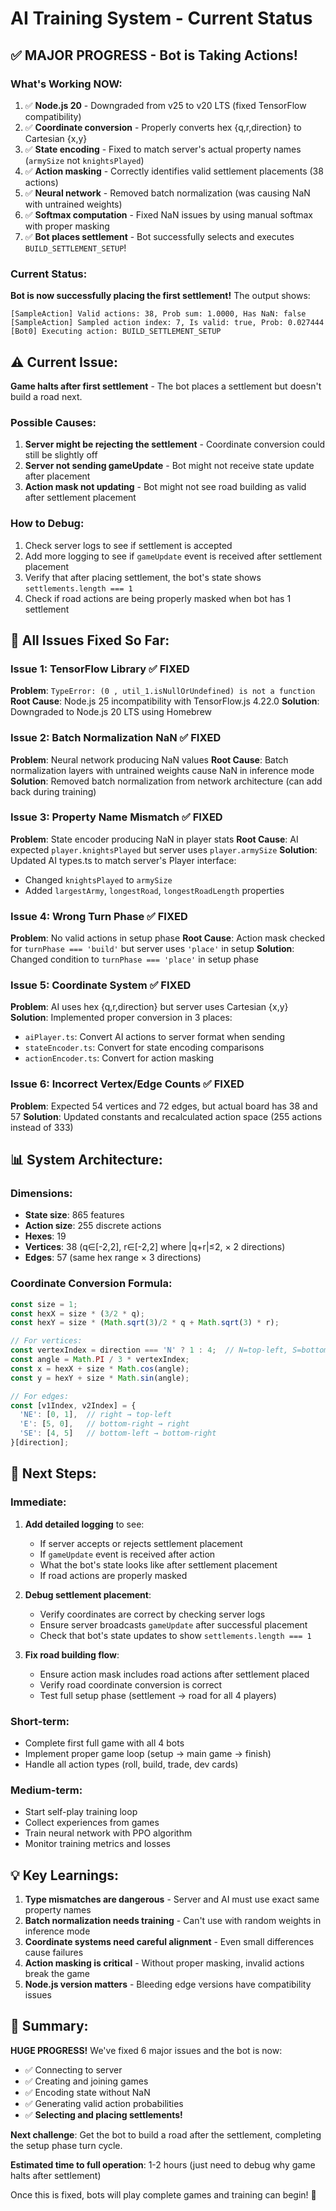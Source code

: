 # AI Training System - Current Status

## ✅ MAJOR PROGRESS - Bot is Taking Actions!

### What's Working NOW:
1. ✅ **Node.js 20** - Downgraded from v25 to v20 LTS (fixed TensorFlow compatibility)
2. ✅ **Coordinate conversion** - Properly converts hex {q,r,direction} to Cartesian {x,y}
3. ✅ **State encoding** - Fixed to match server's actual property names (`armySize` not `knightsPlayed`)
4. ✅ **Action masking** - Correctly identifies valid settlement placements (38 actions)
5. ✅ **Neural network** - Removed batch normalization (was causing NaN with untrained weights)
6. ✅ **Softmax computation** - Fixed NaN issues by using manual softmax with proper masking
7. ✅ **Bot places settlement** - Bot successfully selects and executes `BUILD_SETTLEMENT_SETUP`!

### Current Status:
**Bot is now successfully placing the first settlement!** The output shows:
```
[SampleAction] Valid actions: 38, Prob sum: 1.0000, Has NaN: false
[SampleAction] Sampled action index: 7, Is valid: true, Prob: 0.027444
[Bot0] Executing action: BUILD_SETTLEMENT_SETUP
```

## ⚠️ Current Issue:

**Game halts after first settlement** - The bot places a settlement but doesn't build a road next.

### Possible Causes:
1. **Server might be rejecting the settlement** - Coordinate conversion could still be slightly off
2. **Server not sending gameUpdate** - Bot might not receive state update after placement
3. **Action mask not updating** - Bot might not see road building as valid after settlement placement

### How to Debug:
1. Check server logs to see if settlement is accepted
2. Add more logging to see if `gameUpdate` event is received after settlement placement
3. Verify that after placing settlement, the bot's state shows `settlements.length === 1`
4. Check if road actions are being properly masked when bot has 1 settlement

## 🔄 All Issues Fixed So Far:

### Issue 1: TensorFlow Library ✅ FIXED
**Problem**: `TypeError: (0 , util_1.isNullOrUndefined) is not a function`
**Root Cause**: Node.js 25 incompatibility with TensorFlow.js 4.22.0
**Solution**: Downgraded to Node.js 20 LTS using Homebrew

### Issue 2: Batch Normalization NaN ✅ FIXED
**Problem**: Neural network producing NaN values
**Root Cause**: Batch normalization layers with untrained weights cause NaN in inference mode
**Solution**: Removed batch normalization from network architecture (can add back during training)

### Issue 3: Property Name Mismatch ✅ FIXED
**Problem**: State encoder producing NaN in player stats
**Root Cause**: AI expected `player.knightsPlayed` but server uses `player.armySize`
**Solution**: Updated AI types.ts to match server's Player interface:
- Changed `knightsPlayed` to `armySize`
- Added `largestArmy`, `longestRoad`, `longestRoadLength` properties

### Issue 4: Wrong Turn Phase ✅ FIXED
**Problem**: No valid actions in setup phase
**Root Cause**: Action mask checked for `turnPhase === 'build'` but server uses `'place'` in setup
**Solution**: Changed condition to `turnPhase === 'place'` in setup phase

### Issue 5: Coordinate System ✅ FIXED
**Problem**: AI uses hex {q,r,direction} but server uses Cartesian {x,y}
**Solution**: Implemented proper conversion in 3 places:
- `aiPlayer.ts`: Convert AI actions to server format when sending
- `stateEncoder.ts`: Convert for state encoding comparisons
- `actionEncoder.ts`: Convert for action masking

### Issue 6: Incorrect Vertex/Edge Counts ✅ FIXED
**Problem**: Expected 54 vertices and 72 edges, but actual board has 38 and 57
**Solution**: Updated constants and recalculated action space (255 actions instead of 333)

## 📊 System Architecture:

### Dimensions:
- **State size**: 865 features
- **Action size**: 255 discrete actions
- **Hexes**: 19
- **Vertices**: 38 (q∈[-2,2], r∈[-2,2] where |q+r|≤2, × 2 directions)
- **Edges**: 57 (same hex range × 3 directions)

### Coordinate Conversion Formula:
```typescript
const size = 1;
const hexX = size * (3/2 * q);
const hexY = size * (Math.sqrt(3)/2 * q + Math.sqrt(3) * r);

// For vertices:
const vertexIndex = direction === 'N' ? 1 : 4;  // N=top-left, S=bottom-left
const angle = Math.PI / 3 * vertexIndex;
const x = hexX + size * Math.cos(angle);
const y = hexY + size * Math.sin(angle);

// For edges:
const [v1Index, v2Index] = {
  'NE': [0, 1],  // right → top-left
  'E': [5, 0],   // bottom-right → right
  'SE': [4, 5]   // bottom-left → bottom-right
}[direction];
```

## 🎯 Next Steps:

### Immediate:
1. **Add detailed logging** to see:
   - If server accepts or rejects settlement placement
   - If `gameUpdate` event is received after action
   - What the bot's state looks like after settlement placement
   - If road actions are properly masked

2. **Debug settlement placement**:
   - Verify coordinates are correct by checking server logs
   - Ensure server broadcasts `gameUpdate` after successful placement
   - Check that bot's state updates to show `settlements.length === 1`

3. **Fix road building flow**:
   - Ensure action mask includes road actions after settlement placed
   - Verify road coordinate conversion is correct
   - Test full setup phase (settlement → road for all 4 players)

### Short-term:
- Complete first full game with all 4 bots
- Implement proper game loop (setup → main game → finish)
- Handle all action types (roll, build, trade, dev cards)

### Medium-term:
- Start self-play training loop
- Collect experiences from games
- Train neural network with PPO algorithm
- Monitor training metrics and losses

## 💡 Key Learnings:

1. **Type mismatches are dangerous** - Server and AI must use exact same property names
2. **Batch normalization needs training** - Can't use with random weights in inference mode
3. **Coordinate systems need careful alignment** - Even small differences cause failures
4. **Action masking is critical** - Without proper masking, invalid actions break the game
5. **Node.js version matters** - Bleeding edge versions have compatibility issues

## 📝 Summary:

**HUGE PROGRESS!** We've fixed 6 major issues and the bot is now:
- ✅ Connecting to server
- ✅ Creating and joining games
- ✅ Encoding state without NaN
- ✅ Generating valid action probabilities
- ✅ **Selecting and placing settlements!**

**Next challenge**: Get the bot to build a road after the settlement, completing the setup phase turn cycle.

**Estimated time to full operation**: 1-2 hours (just need to debug why game halts after settlement)

Once this is fixed, bots will play complete games and training can begin! 🚀
